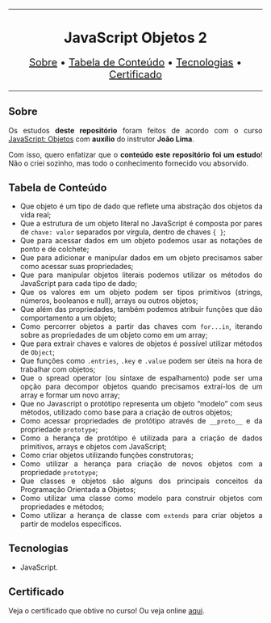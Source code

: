 <hr>

<main>
    <h1 align="center">JavaScript Objetos 2</h1>
    <p align="center" style="font-size: 1.25rem;">
        <a href="#sobre">Sobre</a> •
        <a href="#tabela-de-conteudo">Tabela de Conteúdo</a> •
        <a href="#tecnologias">Tecnologias</a> •
        <a href="#certificado">Certificado</a>
    </p>
</main>

<hr>

<section id="sobre">
    <h2 style="font-size: 1.25rem;">Sobre</h2>
    <p style="text-align: justify;">Os estudos <b>deste repositório</b> foram feitos de acordo com o curso <a href="https://cursos.alura.com.br/course/javascript-objetos">JavaScript: Objetos</a> com <b>auxílio</b> do instrutor <b>João Lima</b>.</p>
    <p style="text-align: justify;">Com isso, quero enfatizar que o <b>conteúdo este repositório foi um estudo</b>! Não o criei sozinho, mas todo o conhecimento fornecido vou absorvido.</p>
</section>

<section id="tabela-de-conteudo">
    <h2 style="font-size: 1.25rem;">Tabela de Conteúdo</h2>
    <ul style="text-align: justify;">
        <li>Que objeto é um tipo de dado que reflete uma abstração dos objetos da vida real;</li>
        <li>Que a estrutura de um objeto literal no JavaScript é composta por pares de <code>chave: valor</code> separados por vírgula, dentro de chaves <code>{ }</code>;</li>
        <li>Que para acessar dados em um objeto podemos usar as notações de ponto e de colchete;</li>
        <li>Que para adicionar e manipular dados em um objeto precisamos saber como acessar suas propriedades;</li>
        <li>Que para manipular objetos literais podemos utilizar os métodos do JavaScript para cada tipo de dado;</li>
        <li>Que os valores em um objeto podem ser tipos primitivos (strings, números, booleanos e null), arrays ou outros objetos;</li>
        <li>Que além das propriedades, também podemos atribuir funções que dão comportamento a um objeto;</li>
        <li>Como percorrer objetos a partir das chaves com <code>for...in</code>, iterando sobre as propriedades de um objeto como em um array;</li>
        <li>Que para extrair chaves e valores de objetos é possível utilizar métodos de <code>Object</code>;</li>
        <li>Que funções como <code>.entries</code>, <code>.key</code> e <code>.value</code> podem ser úteis na hora de trabalhar com objetos;</li>
        <li>Que o spread operator (ou sintaxe de espalhamento) pode ser uma opção para decompor objetos quando precisamos extraí-los de um array e formar um novo array;</li>
        <li>Que no Javascript o protótipo representa um objeto “modelo” com seus métodos, utilizado como base para a criação de outros objetos;</li>
        <li>Como acessar propriedades de protótipo através de <code>__proto__</code> e da propriedade <code>prototype</code>;</li>
        <li>Como a herança de protótipo é utilizada para a criação de dados primitivos, arrays e objetos com JavaScript;</li>
        <li>Como criar objetos utilizando funções construtoras;</li>
        <li>Como utilizar a herança para criação de novos objetos com a propriedade <code>prototype</code>;</li>
        <li>Que classes e objetos são alguns dos principais conceitos da Programação Orientada a Objetos;</li>
        <li>Como utilizar uma classe como modelo para construir objetos com propriedades e métodos;</li>
        <li>Como utilizar a herança de classe com <code>extends</code> para criar objetos a partir de modelos específicos.</li>
    </ul>
</section>

<section id="tecnologias">
    <h2 style="font-size: 1.25rem;">Tecnologias</h2>
    <ul>
        <li>JavaScript.</li>
    </ul>
</section>

<section id="certificado">
    <h2 style="font-size: 1.25rem;">Certificado</h2>
    <p style="text-align: justify;">Veja o certificado que obtive no curso! Ou veja online <a href="https://cursos.alura.com.br/certificate/fa9ff238-503e-42e8-bad9-b3a515f74bb4">aqui</a>.</p>
</section>
